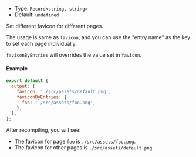 - Type: `Record<string, string>`
- Default: `undefined`

Set different favicon for different pages.

The usage is same as `favicon`, and you can use the "entry name" as the key to set each page individually.

`faviconByEntries` will overrides the value set in `favicon`.

#### Example

```js
export default {
  output: {
    favicon: './src/assets/default.png',
    faviconByEntries: {
      foo: './src/assets/foo.png',
    },
  },
};
```

After recompiling, you will see:

- The favicon for page `foo` is `./src/assets/foo.png`.
- The favicon for other pages is `./src/assets/default.png`.
